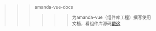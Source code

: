 >>>amanda-vue-docs
>>>>>>为amanda-vue（组件库工程）撰写使用文档，看组件库源码[戳这](https://github.com/hongtanhao/amanda/)
